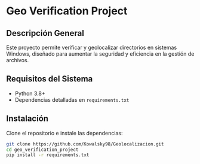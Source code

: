 # Geo Verification Project

## Descripción General
Este proyecto permite verificar y geolocalizar directorios en sistemas Windows, diseñado para aumentar la seguridad y eficiencia en la gestión de archivos.

## Requisitos del Sistema
- Python 3.8+
- Dependencias detalladas en `requirements.txt`

## Instalación
Clone el repositorio e instale las dependencias:
```bash
git clone https://github.com/Kowalsky98/Geolocalizacion.git
cd geo_verification_project
pip install -r requirements.txt
